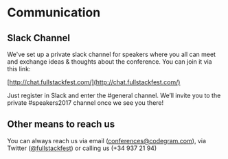 # Communication

## Slack Channel

We've set up a private slack channel for speakers where you all can meet and exchange ideas & thoughts about the conference. You can join it via this link:

[http://chat.fullstackfest.com/](http://chat.fullstackfest.com/)

Just register in Slack and enter the \#general channel. We’ll invite you to the private \#speakers2017 channel once we see you there!

## Other means to reach us

You can always reach us via email \([conferences@codegram.com](mailto:conferences@codegram.com)\), via Twitter \([@fullstackfest](https://www.twitter.com/fullstackfest)\) or calling us \(+34 937 21 94\)




